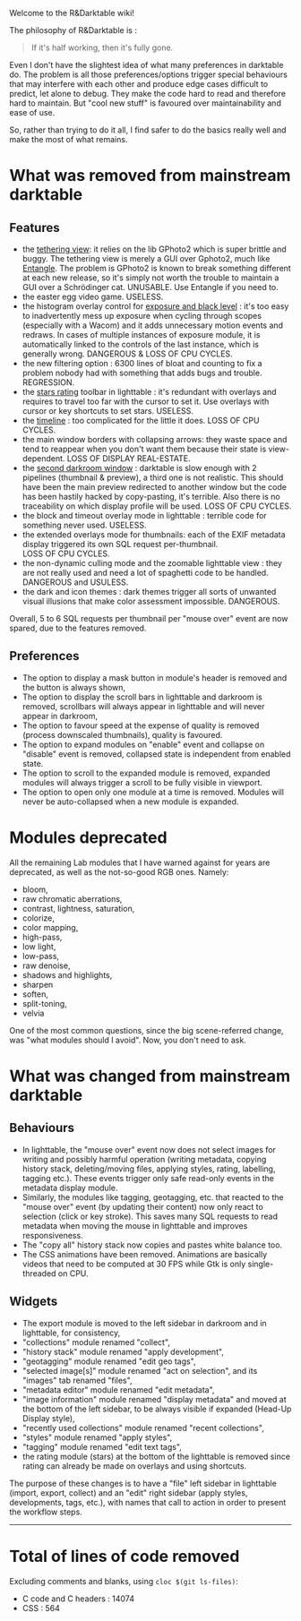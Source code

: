 Welcome to the R&Darktable wiki!

The philosophy of R&Darktable is : 

> If it's half working, then it's fully gone.

Even I don't have the slightest idea of what many preferences in darktable do. The problem is all those preferences/options trigger special behaviours that may interfere with each other and produce edge cases difficult to predict, let alone to debug. They make the code hard to read and therefore hard to maintain. But "cool new stuff" is favoured over maintainability and ease of use. 

So, rather than trying to do it all, I find safer to do the basics really well and make the most of what remains.

# What was removed from mainstream darktable

## Features

* the [tethering view](https://docs.darktable.org/usermanual/3.8/en/tethering/): it relies on the lib GPhoto2 which is super brittle and buggy. The tethering view is merely a GUI over Gphoto2, much like [Entangle](https://entangle-photo.org/). The problem is GPhoto2 is known to break something different at each new release, so it's simply not worth the trouble to maintain a GUI over a Schrödinger cat. UNUSABLE. Use Entangle if you need to.
* the easter egg video game. USELESS.
* the histogram overlay control for [exposure and black level](https://docs.darktable.org/usermanual/3.8/en/module-reference/utility-modules/shared/scopes/#exposure-adjustment) : it's too easy to inadvertently mess up exposure when cycling through scopes (especially with a Wacom) and it adds unnecessary motion events and redraws. In cases of multiple instances of exposure module, it is automatically linked to the controls of the last instance, which is generally wrong. DANGEROUS & LOSS OF CPU CYCLES.
* the new filtering option : 6300 lines of bloat and counting to fix a problem nobody had with something that adds bugs and trouble. REGRESSION.
* the [stars rating](https://docs.darktable.org/usermanual/3.8/en/lighttable/digital-asset-management/star-color/#star-ratings) toolbar in lighttable : it's redundant with overlays and requires to travel too far with the cursor to set it. Use overlays with cursor or key shortcuts to set stars. USELESS.
* the [timeline](https://docs.darktable.org/usermanual/3.8/en/module-reference/utility-modules/lighttable/timeline/) : too complicated for the little it does. LOSS OF CPU CYCLES.
* the main window borders with collapsing arrows: they waste space and tend to reappear when you don't want them because their state is view-dependent. LOSS OF DISPLAY REAL-ESTATE.
* the [second darkroom window](https://docs.darktable.org/usermanual/3.8/en/darkroom/darkroom-view-layout/) : darktable is slow enough with 2 pipelines (thumbnail & preview), a third one is not realistic. This should have been the main preview redirected to another window but the code has been hastily hacked by copy-pasting, it's terrible. Also there is no traceability on which display profile will be used. LOSS OF CPU CYCLES.
* the block and timeout overlay mode in lighttable : terrible code for something never used. USELESS.
* the extended overlays mode for thumbnails: each of the EXIF metadata display triggered its own SQL request per-thumbnail. LOSS OF CPU CYCLES.
* the non-dynamic culling mode and the zoomable lighttable view : they are not really used and need a lot of spaghetti code to be handled. DANGEROUS and USULESS.
* the dark and icon themes : dark themes trigger all sorts of unwanted visual illusions that make color assessment impossible. DANGEROUS.

Overall, 5 to 6 SQL requests per thumbnail per "mouse over" event are now spared, due to the features removed.

## Preferences

* The option to display a mask button in module's header is removed and the button is always shown,
* The option to display the scroll bars in lighttable and darkroom is removed, scrollbars will always appear in lighttable and will never appear in darkroom,
* The option to favour speed at the expense of quality is removed (process downscaled thumbnails), quality is favoured.
* The option to expand modules on "enable" event and collapse on "disable" event is removed, collapsed state is independent from enabled state.
* The option to scroll to the expanded module is removed, expanded modules will always trigger a scroll to be fully visible in viewport.
* The option to open only one module at a time is removed. Modules will never be auto-collapsed when a new module is expanded.

# Modules deprecated

All the remaining Lab modules that I have warned against for years are deprecated, as well as the not-so-good RGB ones. Namely:

* bloom,
* raw chromatic aberrations,
* contrast, lightness, saturation,
* colorize,
* color mapping,
* high-pass,
* low light,
* low-pass,
* raw denoise,
* shadows and highlights,
* sharpen
* soften,
* split-toning,
* velvia

One of the most common questions, since the big scene-referred change, was "what modules should I avoid". Now, you don't need to ask.

# What was changed from mainstream darktable

## Behaviours

* In lighttable, the "mouse over" event now does not select images for writing and possibly harmful operation (writing metadata, copying history stack, deleting/moving files, applying styles, rating, labelling, tagging etc.). These events trigger only safe read-only events  in the metadata display module.
* Similarly, the modules like tagging, geotagging, etc. that reacted to the "mouse over" event (by updating their content) now only react to selection (click or key stroke). This saves many SQL requests to read metadata when moving the mouse in lighttable and improves responsiveness.
* The "copy all" history stack now copies and pastes white balance too.
* The CSS animations have been removed. Animations are basically videos that need to be computed at 30 FPS while Gtk is only single-threaded on CPU.

## Widgets

* The export module is moved to the left sidebar in darkroom and in lighttable, for consistency,
* "collections" module renamed "collect",
* "history stack" module renamed "apply development",
* "geotagging" module renamed "edit geo tags",
* "selected image[s]" module renamed "act on selection", and its "images" tab renamed "files",
* "metadata editor" module renamed "edit metadata",
* "image information" module renamed "display metadata" and moved at the bottom of the left sidebar, to be always visible if expanded (Head-Up Display style),
* "recently used collections" module renamed "recent collections",
* "styles" module renamed "apply styles",
* "tagging" module renamed "edit text tags",
* the rating module (stars) at the bottom of the lighttable is removed since rating can already be made on overlays and using shortcuts.

The purpose of these changes is to have a "file" left sidebar in lighttable (import, export, collect) and an "edit" right sidebar (apply styles, developments, tags, etc.), with names that call to action in order to present the workflow steps.

---

# Total of lines of code removed

Excluding comments and blanks, using `cloc $(git ls-files)`:

* C code and C headers : 14074
* CSS : 564